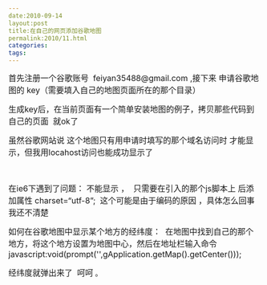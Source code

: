 ```yaml
---
date:2010-09-14
layout:post
title:在自己的网页添加谷歌地图
permalink:2010/11.html
categories:
tags:
---
```



<div class="entry">  <p><span style="font-size: medium;">首先注册一个谷歌账号 &nbsp;feiyan35488@gmail.com ,接下来 申请谷歌地图的 key（需要填入自己的地图页面所在的那个目录）</span> </p>  <p><span style="font-size: medium;">生成key后，在当前页面有一个简单安装地图的例子，拷贝那些代码到自己的页面 &nbsp;就ok了 &nbsp;</span> </p>  <p><span style="font-size: medium;">虽然谷歌网站说 这个地图只有用申请时填写的那个域名访问时 才能显示，但我用locahost访问也能成功显示了&nbsp;</span> </p>  <p><span style="font-size: medium;"><br /></span> </p>  <p><span style="font-size: medium;">在ie6下遇到了问题： 不能显示 ， &nbsp;只需要在引入的那个js脚本上 后添加属性 charset=“utf-8”; &nbsp;这个可能是由于编码的原因 ，具体怎么回事 我还不清楚</span> </p>  <p><span style="font-size: medium;">如何在谷歌地图中显示某个地方的经纬度： &nbsp;在地图中找到自己的那个地方，将这个地方设置为地图中心，然后在地址栏输入命令 &nbsp;</span> <span style=""><span style="font-size: medium;">javascript:void(prompt('',gApplication.getMap().getCenter()));</span> </span> </p>  <p><span style=""><span style="font-size: medium;">经纬度就弹出来了 &nbsp;呵呵</span> </span> <span style="">。</span> </p>  <h2> <a title="在自己的网页添加谷歌地图" rel="bookmark" href="http://tiantianblog0.appspot.com/?p=13001"><br /></a> </h2> </div>